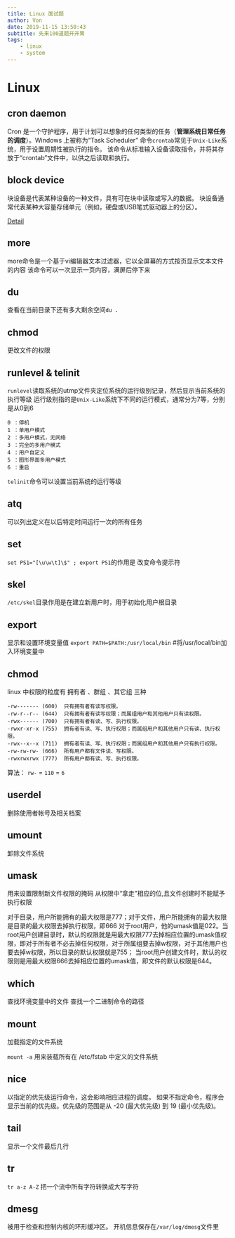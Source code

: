 ```yaml
---
title: Linux 面试题
author: Von
date: 2019-11-15 13:50:43
subtitle: 先来100道题开开胃
tags:
    - linux
    - system
---
```


<!-- toc -->

# Linux

## cron daemon

Cron 是一个守护程序，用于计划可以想象的任何类型的任务（**管理系统日常任务的调度**）。Windows 上被称为“Task Scheduler”
命令`crontab`常见于`Unix-Like`系统，用于设置周期性被执行的指令。
该命令从标准输入设备读取指令，并将其存放于“crontab”文件中，以供之后读取和执行。

## block device

块设备是代表某种设备的一种文件，具有可在块中读取或写入的数据。
块设备通常代表某种大容量存储单元（例如，硬盘或USB笔式驱动器上的分区）。

[Detail](https://en.wikipedia.org/wiki/Device_file#Block_devices)

## more

more命令是一个基于vi编辑器文本过滤器，它以全屏幕的方式按页显示文本文件的内容
该命令可以一次显示一页内容，满屏后停下来

## du

查看在当前目录下还有多大剩余空间`du .`

## chmod

更改文件的权限

## runlevel & telinit

`runlevel`读取系统的utmp文件夹定位系统的运行级别记录，然后显示当前系统的执行等级
运行级别指的是`Unix-Like`系统下不同的运行模式，通常分为7等，分别是从0到6

```
0 ：停机
1 ：单用户模式
2 ：多用户模式，无网络
3 ：完全的多用户模式
4 ：用户自定义
5 ：图形界面多用户模式
6 ：重启 
```

`telinit`命令可以设置当前系统的运行等级

## atq

可以列出定义在以后特定时间运行一次的所有任务

## set

`set PS1="[\u\w\t]\$" ; export PS1`的作用是
改变命令提示符

## skel

`/etc/skel`目录作用是在建立新用户时，用于初始化用户根目录

## export

显示和设置环境变量值
`export PATH=$PATH:/usr/local/bin`  #将/usr/local/bin加入环境变量中

## chmod

linux 中权限的粒度有 拥有者 、群组 、其它组 三种

```
-rw------- (600)  只有拥有者有读写权限。
-rw-r--r-- (644)  只有拥有者有读写权限；而属组用户和其他用户只有读权限。
-rwx------ (700)  只有拥有者有读、写、执行权限。
-rwxr-xr-x (755)  拥有者有读、写、执行权限；而属组用户和其他用户只有读、执行权限。
-rwx--x--x (711)  拥有者有读、写、执行权限；而属组用户和其他用户只有执行权限。
-rw-rw-rw- (666)  所有用户都有文件读、写权限。
-rwxrwxrwx (777)  所有用户都有读、写、执行权限。
```

算法：
`rw-` = `110` = `6`

## userdel

删除使用者帐号及相关档案

## umount

卸除文件系统

## umask

用来设置限制新文件权限的掩码
从权限中“拿走”相应的位,且文件创建时不能赋予执行权限

对于目录，用户所能拥有的最大权限是777；对于文件，用户所能拥有的最大权限是目录的最大权限去掉执行权限，即666
对于root用户，他的umask值是022。当root用户创建目录时，默认的权限就是用最大权限777去掉相应位置的umask值权限，即对于所有者不必去掉任何权限，对于所属组要去掉w权限，对于其他用户也要去掉w权限，所以目录的默认权限就是755；
当root用户创建文件时，默认的权限则是用最大权限666去掉相应位置的umask值，即文件的默认权限是644。

## which

查找环境变量中的文件
查找一个二进制命令的路径

## mount

加载指定的文件系统

`mount -a` 用来装载所有在 /etc/fstab 中定义的文件系统

## nice

以指定的优先级运行命令，这会影响相应进程的调度。
如果不指定命令，程序会显示当前的优先级。优先级的范围是从 -20
(最大优先级) 到 19 (最小优先级)。

## tail

显示一个文件最后几行

## tr

`tr a-z A-Z` 把一个流中所有字符转换成大写字符

## dmesg

被用于检查和控制内核的环形缓冲区。
开机信息保存在`/var/log/dmesg`文件里

## 
